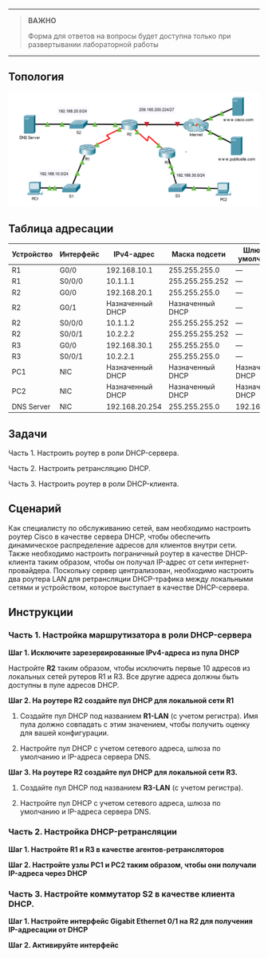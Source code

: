 
---

> **ВАЖНО**
> 
> Форма для ответов на вопросы будет доступна только при развертывании лабораторной работы 

---

## Топология

![](./assets/topology.png)

## Таблица адресации

| **Устройство** | **Интерфейс** | **IPv4-адрес**       | **Маска подсети**    | **Шлюз по умолчанию** |
|------------|-----------|------------------|------------------|-------------------|
| R1         | G0/0      | 192.168.10.1     | 255.255.255.0    | —                 |
| R1         | S0/0/0    | 10.1.1.1         | 255.255.255.252  | —                 |
| R2         | G0/0      | 192.168.20.1     | 255.255.255.0    | —                 |
| R2         | G0/1      | Назначенный DHCP | Назначенный DHCP | —                 |
| R2         | S0/0/0    | 10.1.1.2         | 255.255.255.252  | —                 |
| R2         | S0/0/1    | 10.2.2.2         | 255.255.255.252  | —                 |
| R3         | G0/0      | 192.168.30.1     | 255.255.255.0    | —                 |
| R3         | S0/0/1    | 10.2.2.1         | 255.255.255.0    | —                 |
| PC1        | NIC       | Назначенный DHCP | Назначенный DHCP | Назначенный DHCP  |
| PC2        | NIC       | Назначенный DHCP | Назначенный DHCP | Назначенный DHCP  |
| DNS Server | NIC       | 192.168.20.254   | 255.255.255.0    | 192.168.20.1      |

## Задачи

Часть 1. Настроить роутер в роли DHCP-сервера.

Часть 2. Настроить ретрансляцию DHCP.

Часть 3. Настроить роутер в роли DHCP-клиента.

## Сценарий

Как специалисту по обслуживанию сетей, вам необходимо настроить роутер Cisco в качестве сервера DHCP, чтобы обеспечить динамическое распределение адресов для клиентов внутри сети. Также необходимо настроить пограничный роутер в качестве DHCP-клиента таким образом, чтобы он получал IP-адрес от сети интернет-провайдера. Поскольку сервер централизован, необходимо настроить два роутера LAN для ретрансляции DHCP-трафика между локальными сетями и устройством, которое выступает в качестве DHCP-сервера.

## Инструкции

### Часть 1. Настройка маршрутизатора в роли DHCP-сервера

**Шаг 1. Исключите зарезервированные IPv4-адреса из пула DHCP**

Настройте **R2** таким образом, чтобы исключить первые 10 адресов из локальных сетей рутеров R1 и R3. Все другие адреса должны быть доступны в пуле адресов DHCP.

**Шаг 2. На роутере R2 создайте пул DHCP для локальной сети R1**

1.  Создайте пул DHCP под названием **R1-LAN** (с учетом регистра). Имя пула должно совпадать с этим значением, чтобы получить оценку для вашей конфигурации.

2.  Настройте пул DHCP с учетом сетевого адреса, шлюза по умолчанию и IP-адреса сервера DNS.

**Шаг 3. На роутере R2 создайте пул DHCP для локальной сети R3.**

1.  Создайте пул DHCP под названием **R3-LAN** (с учетом регистра).

2.  Настройте пул DHCP с учетом сетевого адреса, шлюза по умолчанию и IP-адреса сервера DNS.

### Часть 2. Настройка DHCP-ретрансляции

**Шаг 1. Настройте R1 и R3 в качестве агентов-ретрансляторов**

**Шаг 2. Настройте узлы PC1 и PC2 таким образом, чтобы они получали IP-адреса через DHCP**

### Часть 3. Настройте коммутатор S2 в качестве клиента DHCP.

**Шаг 1. Настройте интерфейс Gigabit Ethernet 0/1 на R2 для получения IP-адресации от DHCP**

**Шаг 2. Активируйте интерфейс**

<!-- [Скачать файл Packet Tracer для локального запуска](./assets/7.4.1-lab.pka) -->
